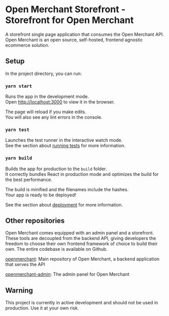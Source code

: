 # Open Merchant Storefront - Storefront for Open Merchant

A storefront single page application that consumes the Open Merchant API. Open Merchant is an open source, self-hosted, frontend agnostic ecommerce solution.

## Setup

In the project directory, you can run:

### `yarn start`

Runs the app in the development mode.\
Open [http://localhost:3000](http://localhost:3000) to view it in the browser.

The page will reload if you make edits.\
You will also see any lint errors in the console.

### `yarn test`

Launches the test runner in the interactive watch mode.\
See the section about [running tests](https://facebook.github.io/create-react-app/docs/running-tests) for more information.

### `yarn build`

Builds the app for production to the `build` folder.\
It correctly bundles React in production mode and optimizes the build for the best performance.

The build is minified and the filenames include the hashes.\
Your app is ready to be deployed!

See the section about [deployment](https://facebook.github.io/create-react-app/docs/deployment) for more information.

## Other repositories

Open Merchant comes equipped with an admin panel and a storefront. These tools are decoupled from the backend API, giving developers the freedom to choose their own frontend framework of choice to build their own. The entire codebase is available on Github.

[openmerchant](https://github.com/faizwong/openmerchant): Main repository of Open Merchant, a backend application that serves the API

[openmerchant-admin](https://github.com/faizwong/openmerchant-admin): The admin panel for Open Merchant

## Warning

This project is currently in active development and should not be used in production. Use it at your own risk.
